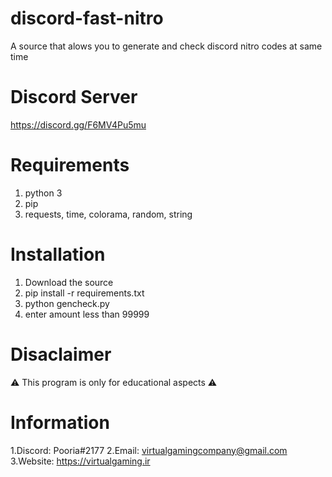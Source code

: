 # discord-fast-nitro
A source that alows you to generate and check discord nitro codes at same time
# Discord Server
https://discord.gg/F6MV4Pu5mu
# Requirements
1. python 3
2. pip
3. requests, time, colorama, random, string
# Installation
1. Download the source
2. pip install -r requirements.txt
3. python gencheck.py
4. enter amount less than 99999
# Disaclaimer
⚠️ This program is only for educational aspects ⚠️
# Information
1.Discord: Pooria#2177
2.Email: virtualgamingcompany@gmail.com
3.Website: https://virtualgaming.ir
